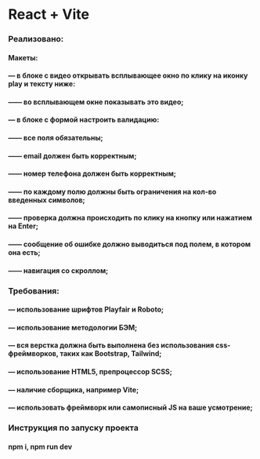 # React + Vite
### Реализовано:
#### Макеты:
#### — в блоке с видео открывать всплывающее окно по клику на иконку play и тексту ниже:
#### —— во всплывающем окне показывать это видео;
#### — в блоке с формой настроить валидацию:
#### —— все поля обязательны;
#### —— email должен быть корректным;
#### —— номер телефона должен быть корректным;
#### —— по каждому полю должны быть ограничения на кол-во введенных символов;
#### —— проверка должна происходить по клику на кнопку или нажатием на Enter;
#### —— сообщение об ошибке должно выводиться под полем, в котором она есть;
#### —— навигация со скроллом;

### Требования:
#### — использование шрифтов Playfair и Roboto;
#### — использование методологии БЭМ;
#### — вся верстка должна быть выполнена без использования css-фреймворков, таких как Bootstrap, Tailwind;
#### — использование HTML5, препроцессор SCSS;
#### — наличие сборщика, например Vite;
#### — использовать фреймворк или самописный JS на ваше усмотрение;
### Инструкция по запуску проекта
#### npm i, npm run dev
